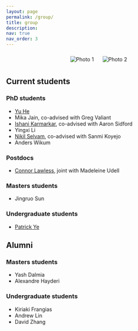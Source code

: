 ```yaml
---
layout: page
permalink: /group/
title: group
description:
nav: true
nav_order: 3
---
```


<div align="center">
  <img src="/assets/img/photo1" alt="Photo 1" style="max-width: 45%; height: auto; margin: 10px;">
  <img src="/assets/img/photo2" alt="Photo 2" style="max-width: 45%; height: auto; margin: 10px;">
</div>

## **Current students**

### PhD students

- [Yu He](https://dransyhe.github.io/)
- Mika Jain, co-advised with Greg Valiant
- [Ishani Karmarkar](https://ishanikarmarkar.github.io/), co-advised with Aaron Sidford
- Yingxi Li
- [Nikil Selvam](https://www.nikilrs.com/), co-advised with Sanmi Koyejo
- Anders Wikum

### Postdocs
- [Connor Lawless](https://conlaw.github.io/), joint with Madeleine Udell

### Masters students
- Jingruo Sun

### Undergraduate students
- [Patrick Ye](https://sites.google.com/view/patrick-peixuan-ye)

## **Alumni**

### Masters students
- Yash Dalmia
- Alexandre Hayderi

### Undergraduate students
- Kiriaki Frangias
- Andrew Lin
- David Zhang
